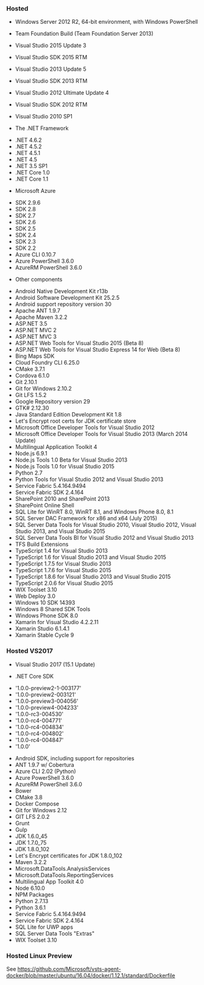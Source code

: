 ### Hosted

* Windows Server 2012 R2, 64-bit environment, with Windows PowerShell
* Team Foundation Build (Team Foundation Server 2013)
* Visual Studio 2015 Update 3
* Visual Studio SDK 2015 RTM
* Visual Studio 2013 Update 5
* Visual Studio SDK 2013 RTM
* Visual Studio 2012 Ultimate Update 4
* Visual Studio SDK 2012 RTM
* Visual Studio 2010 SP1

* The .NET Framework 
 - .NET 4.6.2
 - .NET 4.5.2
 - .NET 4.5.1
 - .NET 4.5
 - .NET 3.5 SP1
 - .NET Core 1.0
 - .NET Core 1.1

* Microsoft Azure
 - SDK 2.9.6
 - SDK 2.8
 - SDK 2.7
 - SDK 2.6
 - SDK 2.5
 - SDK 2.4
 - SDK 2.3
 - SDK 2.2
 - Azure CLI 0.10.7
 - Azure PowerShell 3.6.0
 - AzureRM PowerShell 3.6.0

* Other components
 - Android Native Development Kit r13b
 - Android Software Development Kit 25.2.5
 - Android support repository version 30
 - Apache ANT 1.9.7
 - Apache Maven 3.2.2
 - ASP.NET 3.5
 - ASP.NET MVC 2
 - ASP.NET MVC 3
 - ASP.NET Web Tools for Visual Studio 2015 (Beta 8)
 - ASP.NET Web Tools for Visual Studio Express 14 for Web (Beta 8)
 - Bing Maps SDK
 - Cloud Foundry CLI 6.25.0
 - CMake 3.7.1
 - Cordova 6.1.0
 - Git 2.10.1
 - Git for Windows 2.10.2
 - Git LFS 1.5.2
 - Google Repository version 29
 - GTK# 2.12.30
 - Java Standard Edition Development Kit 1.8
 - Let's Encrypt root certs for JDK certificate store
 - Microsoft Office Developer Tools for Visual Studio 2012
 - Microsoft Office Developer Tools for Visual Studio 2013 (March 2014 Update)
 - Multilingual Application Toolkit 4
 - Node.js 6.9.1
 - Node.js Tools 1.0 Beta for Visual Studio 2013
 - Node.js Tools 1.0 for Visual Studio 2015
 - Python 2.7
 - Python Tools for Visual Studio 2012 and Visual Studio 2013
 - Service Fabric 5.4.164.9494
 - Service Fabric SDK 2.4.164
 - SharePoint 2010 and SharePoint 2013
 - SharePoint Online Shell
 - SQL Lite for WinRT 8.0, WinRT 8.1, and Windows Phone 8.0, 8.1
 - SQL Server DAC Framework for x86 and x64 (July 2015)
 - SQL Server Data Tools for Visual Studio 2010, Visual Studio 2012, Visual Studio 2013, and Visual Studio 2015
 - SQL Server Data Tools BI for Visual Studio 2012 and Visual Studio 2013
 - TFS Build Extensions
 - TypeScript 1.4 for Visual Studio 2013
 - TypeScript 1.6 for Visual Studio 2013 and Visual Studio 2015
 - TypeScript 1.7.5 for Visual Studio 2013
 - TypeScript 1.7.6 for Visual Studio 2015
 - TypeScript 1.8.6 for Visual Studio 2013 and Visual Studio 2015
 - TypeScript 2.0.6 for Visual Studio 2015
 - WIX Toolset 3.10
 - Web Deploy 3.0
 - Windows 10 SDK 14393
 - Windows 8 Shared SDK Tools
 - Windows Phone SDK 8.0
 - Xamarin for Visual Studio 4.2.2.11
 - Xamarin Studio 6.1.4.1
 - Xamarin Stable Cycle 9

### Hosted VS2017

* Visual Studio 2017 (15.1 Update)

* .NET Core SDK 
 - '1.0.0-preview2-1-003177'
 - '1.0.0-preview2-003121'
 - '1.0.0-preview3-004056'
 - '1.0.0-preview4-004233'
 - '1.0.0-rc3-004530'
 - '1.0.0-rc4-004771'
 - '1.0.0-rc4-004834'
 - '1.0.0-rc4-004802'
 - '1.0.0-rc4-004847'
 - '1.0.0'

* Android SDK, including support for repositories
* ANT 1.9.7 w/ Cobertura
* Azure CLI 2.02 (Python)
* Azure PowerShell 3.6.0
* AzureRM PowerShell 3.6.0
* Bower
* CMake 3.8
* Docker Compose
* Git for Windows 2.12
* GIT LFS 2.0.2
* Grunt
* Gulp
* JDK 1.6.0_45
* JDK 1.7.0_75
* JDK 1.8.0_102
* Let's Encrypt certificates for JDK 1.8.0_102
* Maven 3.2.2
* Microsoft.DataTools.AnalysisServices
* Microsoft.DataTools.ReportingServices
* Multilingual App Toolkit 4.0
* Node 6.10.0
* NPM Packages
* Python 2.7.13
* Python 3.6.1
* Service Fabric 5.4.164.9494
* Service Fabric SDK 2.4.164
* SQL Lite for UWP apps
* SQL Server Data Tools "Extras"
* WIX Toolset 3.10

### Hosted Linux Preview

See https://github.com/Microsoft/vsts-agent-docker/blob/master/ubuntu/16.04/docker/1.12.1/standard/Dockerfile
